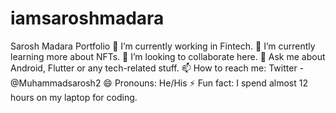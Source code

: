 # iamsaroshmadara
Sarosh Madara Portfolio
🔭 I’m currently working in Fintech.
🌱 I’m currently learning more about NFTs.
👯 I’m looking to collaborate here.
💬 Ask me about Android, Flutter or any tech-related stuff.
📫 How to reach me: Twitter - @Muhammadsarosh2 
😄 Pronouns: He/His
⚡ Fun fact: I spend almost 12 hours on my laptop for coding.
